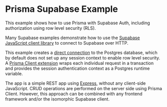 # Prisma Supabase Example

This example shows how to use Prisma with Supabase Auth, including authorization using row level security (RLS).

Many Supabase examples demonstrate how to use the [Supabase JavaScript client library](https://github.com/supabase/supabase-js) to connect to Supabase over HTTP.

This example creates a [direct connection](https://supabase.com/docs/guides/database/connecting-to-postgres#types-of-connection) to the Postgres database, which by default does not set up any session context to enable row level security. A [Prisma Client extension](https://www.prisma.io/docs/concepts/components/prisma-client/client-extensions) wraps each individual request in a transaction and provides the session authentication context as a Postgres runtime variable.

The app is a simple REST app using [Express](https://expressjs.com/), without any client-side JavaScript. CRUD operations are performed on the server side using Prisma Client. However, this approach can be combined with any frontend framework and/or the isomorphic Supabase client.
